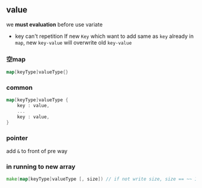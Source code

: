 ##  value
we **must evaluation** before use variate

* key
can't repetition
If new `Key` which want to add same as `key` already in `map`, new `key-value` will overwrite old `key-value`

###   空map
```go
map[keyType]valueType{}
```

###   common
```go
map[keyType]valueType {
	key : value,
	...
	key : value,
}
```

###   pointer
add `&` to front of pre way

###   in running to new array 
```go
make(map[keyType]valueType [, size]) // if not write size, size == ~~ 1 ~~
```


